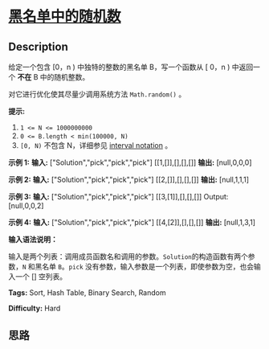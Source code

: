 # [黑名单中的随机数][title]

## Description

给定一个包含 [0，n ) 中独特的整数的黑名单 B，写一个函数从 [ 0，n ) 中返回一个 **不在** B 中的随机整数。

对它进行优化使其尽量少调用系统方法 `Math.random()` 。

**提示:**

  1. `1 <= N <= 1000000000`
  2. `0 <= B.length < min(100000, N)`
  3. `[0, N)` 不包含 N，详细参见 [interval notation](https://en.wikipedia.org/wiki/Interval_\(mathematics\)) 。

**示例 1:**
            **输入:** ["Solution","pick","pick","pick"]    [[1,[]],[],[],[]]    **输出:** [null,0,0,0]    

**示例 2:**
            **输入:** ["Solution","pick","pick","pick"]    [[2,[]],[],[],[]]    **输出:** [null,1,1,1]    

**示例 3:**
            **输入:** ["Solution","pick","pick","pick"]    [[3,[1]],[],[],[]]    Output: [null,0,0,2]    

**示例 4:**
            **输入:** ["Solution","pick","pick","pick"]    [[4,[2]],[],[],[]]    **输出:** [null,1,3,1]    

**输入语法说明：**

输入是两个列表：调用成员函数名和调用的参数。`Solution`的构造函数有两个参数，`N` 和黑名单 `B`。`pick`
没有参数，输入参数是一个列表，即使参数为空，也会输入一个 [] 空列表。


**Tags:** Sort, Hash Table, Binary Search, Random

**Difficulty:** Hard

## 思路

[title]: https://leetcode-cn.com/problems/random-pick-with-blacklist
